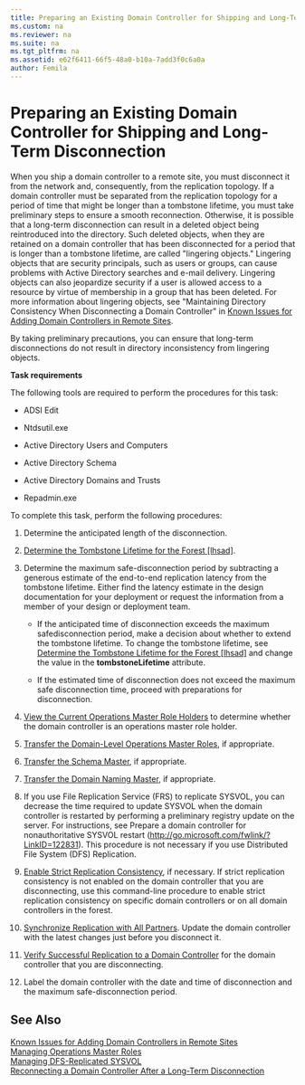 ```yaml
---
title: Preparing an Existing Domain Controller for Shipping and Long-Term Disconnection
ms.custom: na
ms.reviewer: na
ms.suite: na
ms.tgt_pltfrm: na
ms.assetid: e62f6411-66f5-48a0-b10a-7add3f0c6a0a
author: Femila
---
```

# Preparing an Existing Domain Controller for Shipping and Long-Term Disconnection
  When you ship a domain controller to a remote site, you must disconnect it from the network and, consequently, from the replication topology. If a domain controller must be separated from the replication topology for a period of time that might be longer than a tombstone lifetime, you must take preliminary steps to ensure a smooth reconnection. Otherwise, it is possible that a long\-term disconnection can result in a deleted object being reintroduced into the directory. Such deleted objects, when they are retained on a domain controller that has been disconnected for a period that is longer than a tombstone lifetime, are called "lingering objects." Lingering objects that are security principals, such as users or groups, can cause problems with Active Directory searches and e\-mail delivery. Lingering objects can also jeopardize security if a user is allowed access to a resource by virtue of membership in a group that has been deleted. For more information about lingering objects, see "Maintaining Directory Consistency When Disconnecting a Domain Controller" in [Known Issues for Adding Domain Controllers in Remote Sites](../Topic/Known-Issues-for-Adding-Domain-Controllers-in-Remote-Sites.md).  
  
 By taking preliminary precautions, you can ensure that long\-term disconnections do not result in directory inconsistency from lingering objects.  
  
 **Task requirements**  
  
 The following tools are required to perform the procedures for this task:  
  
-   ADSI Edit  
  
-   Ntdsutil.exe  
  
-   Active Directory Users and Computers  
  
-   Active Directory Schema  
  
-   Active Directory Domains and Trusts  
  
-   Repadmin.exe  
  
 To complete this task, perform the following procedures:  
  
1.  Determine the anticipated length of the disconnection.  
  
2.  [Determine the Tombstone Lifetime for the Forest &#91;lhsad&#93;](assetId:///e4b69fc8-c041-4bc6-baf1-581d3ad4651e).  
  
3.  Determine the maximum safe\-disconnection period by subtracting a generous estimate of the end\-to\-end replication latency from the tombstone lifetime. Either find the latency estimate in the design documentation for your deployment or request the information from a member of your design or deployment team.  
  
    -   If the anticipated time of disconnection exceeds the maximum safedisconnection period, make a decision about whether to extend the tombstone lifetime. To change the tombstone lifetime, see [Determine the Tombstone Lifetime for the Forest &#91;lhsad&#93;](assetId:///e4b69fc8-c041-4bc6-baf1-581d3ad4651e) and change the value in the **tombstoneLifetime** attribute.  
  
    -   If the estimated time of disconnection does not exceed the maximum safe disconnection time, proceed with preparations for disconnection.  
  
4.  [View the Current Operations Master Role Holders](../Topic/View-the-Current-Operations-Master-Role-Holders.md) to determine whether the domain controller is an operations master role holder.  
  
5.  [Transfer the Domain-Level Operations Master Roles](../Topic/Transfer-the-Domain-Level-Operations-Master-Roles.md), if appropriate.  
  
6.  [Transfer the Schema Master](../Topic/Transfer-the-Schema-Master.md), if appropriate.  
  
7.  [Transfer the Domain Naming Master](../Topic/Transfer-the-Domain-Naming-Master.md), if appropriate.  
  
8.  If you use File Replication Service \(FRS\) to replicate SYSVOL, you can decrease the time required to update SYSVOL when the domain controller is restarted by performing a preliminary registry update on the server. For instructions, see Prepare a domain controller for nonauthoritative SYSVOL restart \([http:\/\/go.microsoft.com\/fwlink\/?LinkID\=122831](http://go.microsoft.com/fwlink/?LinkID=122831)\). This procedure is not necessary if you use Distributed File System \(DFS\) Replication.  
  
9. [Enable Strict Replication Consistency](../Topic/Enable-Strict-Replication-Consistency.md), if necessary. If strict replication consistency is not enabled on the domain controller that you are disconnecting, use this command\-line procedure to enable strict replication consistency on specific domain controllers or on all domain controllers in the forest.  
  
10. [Synchronize Replication with All Partners](../Topic/Synchronize-Replication-with-All-Partners.md). Update the domain controller with the latest changes just before you disconnect it.  
  
11. [Verify Successful Replication to a Domain Controller](../Topic/Verify-Successful-Replication-to-a-Domain-Controller.md) for the domain controller that you are disconnecting.  
  
12. Label the domain controller with the date and time of disconnection and the maximum safe\-disconnection period.  
  
## See Also  
 [Known Issues for Adding Domain Controllers in Remote Sites](../Topic/Known-Issues-for-Adding-Domain-Controllers-in-Remote-Sites.md)   
 [Managing Operations Master Roles](../Topic/Managing-Operations-Master-Roles.md)   
 [Managing DFS-Replicated SYSVOL](../Topic/Managing-DFS-Replicated-SYSVOL.md)   
 [Reconnecting a Domain Controller After a Long-Term Disconnection](../Topic/Reconnecting-a-Domain-Controller-After-a-Long-Term-Disconnection.md)  
  
  